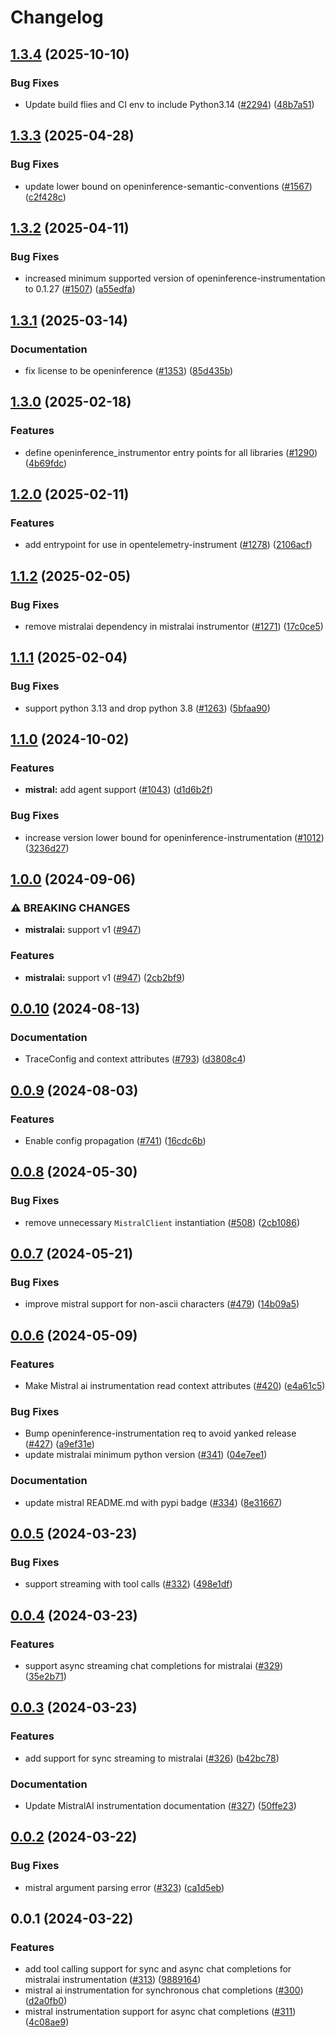 # Changelog

## [1.3.4](https://github.com/Arize-ai/openinference/compare/python-openinference-instrumentation-mistralai-v1.3.3...python-openinference-instrumentation-mistralai-v1.3.4) (2025-10-10)


### Bug Fixes

* Update build flies and CI env to include Python3.14  ([#2294](https://github.com/Arize-ai/openinference/issues/2294)) ([48b7a51](https://github.com/Arize-ai/openinference/commit/48b7a515cde2180f590a5a370a73d5ce1c73501d))

## [1.3.3](https://github.com/Arize-ai/openinference/compare/python-openinference-instrumentation-mistralai-v1.3.2...python-openinference-instrumentation-mistralai-v1.3.3) (2025-04-28)


### Bug Fixes

* update lower bound on openinference-semantic-conventions ([#1567](https://github.com/Arize-ai/openinference/issues/1567)) ([c2f428c](https://github.com/Arize-ai/openinference/commit/c2f428c5916c3dd62cf6670358f37111d4f7fd25))

## [1.3.2](https://github.com/Arize-ai/openinference/compare/python-openinference-instrumentation-mistralai-v1.3.1...python-openinference-instrumentation-mistralai-v1.3.2) (2025-04-11)


### Bug Fixes

* increased minimum supported version of openinference-instrumentation to 0.1.27 ([#1507](https://github.com/Arize-ai/openinference/issues/1507)) ([a55edfa](https://github.com/Arize-ai/openinference/commit/a55edfa8900c1f36a73385c7d03f91cffadd85c4))

## [1.3.1](https://github.com/Arize-ai/openinference/compare/python-openinference-instrumentation-mistralai-v1.3.0...python-openinference-instrumentation-mistralai-v1.3.1) (2025-03-14)


### Documentation

* fix license to be openinference ([#1353](https://github.com/Arize-ai/openinference/issues/1353)) ([85d435b](https://github.com/Arize-ai/openinference/commit/85d435be3af3de5424494cfbdd654454688b7377))

## [1.3.0](https://github.com/Arize-ai/openinference/compare/python-openinference-instrumentation-mistralai-v1.2.0...python-openinference-instrumentation-mistralai-v1.3.0) (2025-02-18)


### Features

* define openinference_instrumentor entry points for all libraries ([#1290](https://github.com/Arize-ai/openinference/issues/1290)) ([4b69fdc](https://github.com/Arize-ai/openinference/commit/4b69fdc13210048009e51639b01e7c0c9550c9d1))

## [1.2.0](https://github.com/Arize-ai/openinference/compare/python-openinference-instrumentation-mistralai-v1.1.2...python-openinference-instrumentation-mistralai-v1.2.0) (2025-02-11)


### Features

* add entrypoint for use in opentelemetry-instrument ([#1278](https://github.com/Arize-ai/openinference/issues/1278)) ([2106acf](https://github.com/Arize-ai/openinference/commit/2106acfd6648804abe9b95e41a49df26a500435c))

## [1.1.2](https://github.com/Arize-ai/openinference/compare/python-openinference-instrumentation-mistralai-v1.1.1...python-openinference-instrumentation-mistralai-v1.1.2) (2025-02-05)


### Bug Fixes

* remove mistralai dependency in mistralai instrumentor ([#1271](https://github.com/Arize-ai/openinference/issues/1271)) ([17c0ce5](https://github.com/Arize-ai/openinference/commit/17c0ce5a1ddc48a5c7a835f09941569232458f76))

## [1.1.1](https://github.com/Arize-ai/openinference/compare/python-openinference-instrumentation-mistralai-v1.1.0...python-openinference-instrumentation-mistralai-v1.1.1) (2025-02-04)


### Bug Fixes

* support python 3.13 and drop python 3.8 ([#1263](https://github.com/Arize-ai/openinference/issues/1263)) ([5bfaa90](https://github.com/Arize-ai/openinference/commit/5bfaa90d800a8f725b3ac7444d16972ed7821738))

## [1.1.0](https://github.com/Arize-ai/openinference/compare/python-openinference-instrumentation-mistralai-v1.0.0...python-openinference-instrumentation-mistralai-v1.1.0) (2024-10-02)


### Features

* **mistral:** add agent support ([#1043](https://github.com/Arize-ai/openinference/issues/1043)) ([d1d6b2f](https://github.com/Arize-ai/openinference/commit/d1d6b2fea6af8352cd5b4b907c0c8622302bd450))


### Bug Fixes

* increase version lower bound for openinference-instrumentation ([#1012](https://github.com/Arize-ai/openinference/issues/1012)) ([3236d27](https://github.com/Arize-ai/openinference/commit/3236d2733a46b84d693ddb7092209800cde8cc34))

## [1.0.0](https://github.com/Arize-ai/openinference/compare/python-openinference-instrumentation-mistralai-v0.0.10...python-openinference-instrumentation-mistralai-v1.0.0) (2024-09-06)


### ⚠ BREAKING CHANGES

* **mistralai:** support v1 ([#947](https://github.com/Arize-ai/openinference/issues/947))

### Features

* **mistralai:** support v1 ([#947](https://github.com/Arize-ai/openinference/issues/947)) ([2cb2bf9](https://github.com/Arize-ai/openinference/commit/2cb2bf9a092b7fff9169c08973babbbb473c6ea4))

## [0.0.10](https://github.com/Arize-ai/openinference/compare/python-openinference-instrumentation-mistralai-v0.0.9...python-openinference-instrumentation-mistralai-v0.0.10) (2024-08-13)


### Documentation

* TraceConfig and context attributes ([#793](https://github.com/Arize-ai/openinference/issues/793)) ([d3808c4](https://github.com/Arize-ai/openinference/commit/d3808c4bea3f6a4c72d3a7ea09b54e78072be6fd))

## [0.0.9](https://github.com/Arize-ai/openinference/compare/python-openinference-instrumentation-mistralai-v0.0.8...python-openinference-instrumentation-mistralai-v0.0.9) (2024-08-03)


### Features

* Enable config propagation ([#741](https://github.com/Arize-ai/openinference/issues/741)) ([16cdc6b](https://github.com/Arize-ai/openinference/commit/16cdc6b71fb14728a3eca7db27a55b68187cb4aa))

## [0.0.8](https://github.com/Arize-ai/openinference/compare/python-openinference-instrumentation-mistralai-v0.0.7...python-openinference-instrumentation-mistralai-v0.0.8) (2024-05-30)


### Bug Fixes

* remove unnecessary `MistralClient` instantiation ([#508](https://github.com/Arize-ai/openinference/issues/508)) ([2cb1086](https://github.com/Arize-ai/openinference/commit/2cb108620ec48b119e4aca959207e4f029a6eaf2))

## [0.0.7](https://github.com/Arize-ai/openinference/compare/python-openinference-instrumentation-mistralai-v0.0.6...python-openinference-instrumentation-mistralai-v0.0.7) (2024-05-21)


### Bug Fixes

* improve mistral support for non-ascii characters ([#479](https://github.com/Arize-ai/openinference/issues/479)) ([14b09a5](https://github.com/Arize-ai/openinference/commit/14b09a5335e7e057312d1d417b5b5ac7e45fd091))

## [0.0.6](https://github.com/Arize-ai/openinference/compare/python-openinference-instrumentation-mistralai-v0.0.5...python-openinference-instrumentation-mistralai-v0.0.6) (2024-05-09)


### Features

* Make Mistral ai instrumentation read context attributes  ([#420](https://github.com/Arize-ai/openinference/issues/420)) ([e4a61c5](https://github.com/Arize-ai/openinference/commit/e4a61c514c867b2f5a8b5d550176506d693ae720))


### Bug Fixes

* Bump openinference-instrumentation req to avoid yanked release ([#427](https://github.com/Arize-ai/openinference/issues/427)) ([a9ef31e](https://github.com/Arize-ai/openinference/commit/a9ef31eb268c21328bdccc388d5fb8aeb0051cb4))
* update mistralai minimum python version ([#341](https://github.com/Arize-ai/openinference/issues/341)) ([04e7ee1](https://github.com/Arize-ai/openinference/commit/04e7ee17c748708a28a73e8e9d43889ac3fb6fb0))


### Documentation

* update mistral README.md with pypi badge ([#334](https://github.com/Arize-ai/openinference/issues/334)) ([8e31667](https://github.com/Arize-ai/openinference/commit/8e31667c7e15066c22de0b9f1c88aa0e5bd29c6f))

## [0.0.5](https://github.com/Arize-ai/openinference/compare/python-openinference-instrumentation-mistralai-v0.0.4...python-openinference-instrumentation-mistralai-v0.0.5) (2024-03-23)


### Bug Fixes

* support streaming with tool calls ([#332](https://github.com/Arize-ai/openinference/issues/332)) ([498e1df](https://github.com/Arize-ai/openinference/commit/498e1df22d6b5d2cf3d9871c174ff63df5aa2d4c))

## [0.0.4](https://github.com/Arize-ai/openinference/compare/python-openinference-instrumentation-mistralai-v0.0.3...python-openinference-instrumentation-mistralai-v0.0.4) (2024-03-23)


### Features

* support async streaming chat completions for mistralai ([#329](https://github.com/Arize-ai/openinference/issues/329)) ([35e2b71](https://github.com/Arize-ai/openinference/commit/35e2b7178b353fcf843b4dd45ec2f780dcbb3e3e))

## [0.0.3](https://github.com/Arize-ai/openinference/compare/python-openinference-instrumentation-mistralai-v0.0.2...python-openinference-instrumentation-mistralai-v0.0.3) (2024-03-23)


### Features

* add support for sync streaming to mistralai ([#326](https://github.com/Arize-ai/openinference/issues/326)) ([b42bc78](https://github.com/Arize-ai/openinference/commit/b42bc780daea3a5ebff544ae1de90432092dacf2))


### Documentation

* Update MistralAI instrumentation documentation ([#327](https://github.com/Arize-ai/openinference/issues/327)) ([50ffe23](https://github.com/Arize-ai/openinference/commit/50ffe23d87834e5f33d91c29cddb95cbc556636e))

## [0.0.2](https://github.com/Arize-ai/openinference/compare/python-openinference-instrumentation-mistralai-v0.0.1...python-openinference-instrumentation-mistralai-v0.0.2) (2024-03-22)


### Bug Fixes

* mistral argument parsing error ([#323](https://github.com/Arize-ai/openinference/issues/323)) ([ca1d5eb](https://github.com/Arize-ai/openinference/commit/ca1d5eb160a05cf50163eec223468dda42e71960))

## 0.0.1 (2024-03-22)


### Features

* add tool calling support for sync and async chat completions for mistralai instrumentation ([#313](https://github.com/Arize-ai/openinference/issues/313)) ([9889164](https://github.com/Arize-ai/openinference/commit/9889164b4dd815cdb044d6f40a9506a02adf38c2))
* mistral ai instrumentation for synchronous chat completions ([#300](https://github.com/Arize-ai/openinference/issues/300)) ([d2a0fb0](https://github.com/Arize-ai/openinference/commit/d2a0fb00fe2118819fa6d8278e9716f4b0f8a1ba))
* mistral instrumentation support for async chat completions ([#311](https://github.com/Arize-ai/openinference/issues/311)) ([4c08ae9](https://github.com/Arize-ai/openinference/commit/4c08ae957be7f6d6f4420166a2ba4726f27d8d3f))
